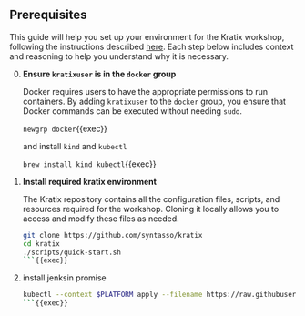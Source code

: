 ## Prerequisites

This guide will help you set up your environment for the Kratix workshop, following the instructions described [here](https://docs.kratix.io/workshop/part-0/intro). Each step below includes context and reasoning to help you understand why it is necessary.

0. **Ensure `kratixuser` is in the `docker` group**

    Docker requires users to have the appropriate permissions to run containers. By adding `kratixuser` to the `docker` group, you ensure that Docker commands can be executed without needing `sudo`.

    `newgrp docker`{{exec}}

    and install `kind` and `kubectl`

    `brew install kind kubectl`{{exec}}

1. **Install required kratix environment**

    The Kratix repository contains all the configuration files, scripts, and resources required for the workshop. Cloning it locally allows you to access and modify these files as needed.

    ```sh 
    git clone https://github.com/syntasso/kratix
    cd kratix
    ./scripts/quick-start.sh
    ```{{exec}}

2. install jenksin promise

    ```sh
    kubectl --context $PLATFORM apply --filename https://raw.githubusercontent.com/syntasso/kratix-marketplace/main/jenkins/promise.yaml
    ```{{exec}}